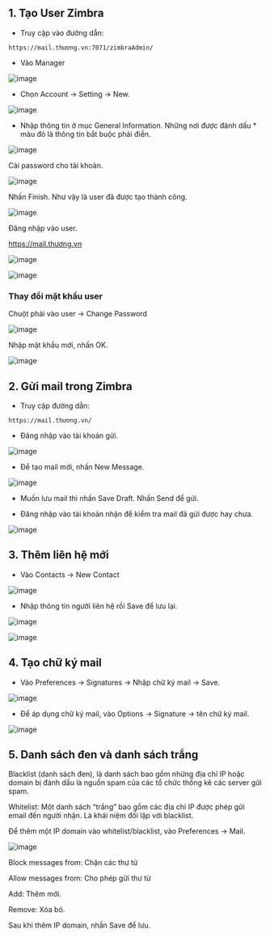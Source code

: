 ## 1. Tạo User Zimbra

- Truy cập vào đường dẫn:

```
https://mail.thương.vn:7071/zimbraAdmin/
```

- Vào Manager

![image](https://user-images.githubusercontent.com/111716161/193189376-3279d608-7d34-4ed1-a609-2eb7baf1f855.png)

- Chọn Account -> Setting -> New.

![image](https://user-images.githubusercontent.com/111716161/193189807-fdb004a5-97e4-4e5e-90a7-3f6117578df0.png)

- Nhập thông tin ở mục General Information. Những nơi được đánh dấu * màu đỏ là thông tin bắt buộc phải điền. 

![image](https://user-images.githubusercontent.com/111716161/193190018-5bcf0f76-3f93-4131-a89b-4c46e36f8564.png)

Cài password cho tài khoản.

![image](https://user-images.githubusercontent.com/111716161/193190352-61d8a5e9-28f1-4a13-b813-d62340293a44.png)

Nhấn Finish. Như vậy là user đã được tạo thành công.

![image](https://user-images.githubusercontent.com/111716161/193190400-1b9803e6-5cd0-4896-bb1c-fb8560063ab7.png)

Đăng nhập vào user.

https://mail.thương.vn

![image](https://user-images.githubusercontent.com/111716161/193190712-785577c2-b23f-48b3-8a52-f4dc7bb4dba8.png)

![image](https://user-images.githubusercontent.com/111716161/193190895-a20d3bc4-09f6-4ba3-bd4a-8959040f354f.png)

### Thay đổi mật khẩu user

Chuột phải vào user -> Change Password

![image](https://user-images.githubusercontent.com/111716161/193193028-ade7795c-81b1-4bce-9f86-b53731e2d010.png)

Nhập mật khẩu mới, nhấn OK.

![image](https://user-images.githubusercontent.com/111716161/193193067-4afe424e-6bbb-4743-bdbe-f661c49392c0.png)

## 2. Gửi mail trong Zimbra

- Truy cập đường dẫn: 

```
https://mail.thương.vn/
```

- Đăng nhập vào tài khoản gửi.

![image](https://user-images.githubusercontent.com/111716161/193193657-8c4d133e-8d8d-4c9c-916f-089520338467.png)

- Để tạo mail mới, nhấn New Message.

![image](https://user-images.githubusercontent.com/111716161/193216826-f6861e17-813f-4969-81cb-c2d78fed03cd.png)

- Muốn lưu mail thì nhấn Save Draft. Nhấn Send để gửi. 

- Đăng nhập vào tài khoản nhận để kiểm tra mail đã gửi được hay chưa. 

![image](https://user-images.githubusercontent.com/111716161/193216941-b2b35369-823d-40b2-a7c4-2f24fd9d3d82.png)

## 3. Thêm liên hệ mới

- Vào Contacts -> New Contact

![image](https://user-images.githubusercontent.com/111716161/193218837-e5561d97-c4a3-465f-9eb9-a7b684261ac9.png)

- Nhập thông tin người liên hệ rồi Save để lưu lại.

![image](https://user-images.githubusercontent.com/111716161/193219511-a27847ce-8391-4efc-bef2-63538e4e5b94.png)

![image](https://user-images.githubusercontent.com/111716161/193219591-764370f1-fe10-469b-a378-55d8e6178dbb.png)

## 4. Tạo chữ ký mail

- Vào Preferences -> Signatures -> Nhập chữ ký mail -> Save.

![image](https://user-images.githubusercontent.com/111716161/193221601-3bb83035-66f1-4c1b-8e65-b58bb8e68261.png)

- Để áp dụng chữ ký mail, vào Options -> Signature -> tên chữ ký mail.

![image](https://user-images.githubusercontent.com/111716161/193222500-6fdb8a98-8a07-4d25-9842-3e45a856dbc6.png)

## 5. Danh sách đen và danh sách trắng

Blacklist (danh sách đen), là danh sách bao gồm những địa chỉ IP hoặc domain bị đánh dấu là nguồn spam của các tổ chức thống kê các server gửi spam.

Whitelist: Một danh sách “trắng” bao gồm các địa chỉ IP được phép gửi email đến người nhận. Là khái niệm đối lập với blacklist.

Để thêm một IP domain vào whitelist/blacklist, vào Preferences -> Mail.

![image](https://user-images.githubusercontent.com/111716161/193237835-e715c9dd-41c1-4767-8d26-4d46839a9006.png)

Block messages from: Chặn các thư từ

Allow messages from: Cho phép gửi thư từ

Add: Thêm mới.

Remove: Xóa bỏ. 

Sau khi thêm IP domain, nhấn Save để lưu. 


